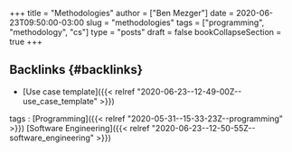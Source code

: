 +++
title = "Methodologies"
author = ["Ben Mezger"]
date = 2020-06-23T09:50:00-03:00
slug = "methodologies"
tags = ["programming", "methodology", "cs"]
type = "posts"
draft = false
bookCollapseSection = true
+++

## Backlinks {#backlinks}

-   [Use case template]({{< relref "2020-06-23--12-49-00Z--use_case_template" >}})

tags
: [Programming]({{< relref "2020-05-31--15-33-23Z--programming" >}}) [Software Engineering]({{< relref "2020-06-23--12-50-55Z--software_engineering" >}})
